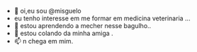 - 👋 oi,eu sou @misguelo
- eu tenho interesse em me formar em medicina veterinaria ...
- 🌱 estou aprendendo a mecher nesse bagulho..
- 💞️ estou colando da minha amiga .
- 📫 n chega em mim.


